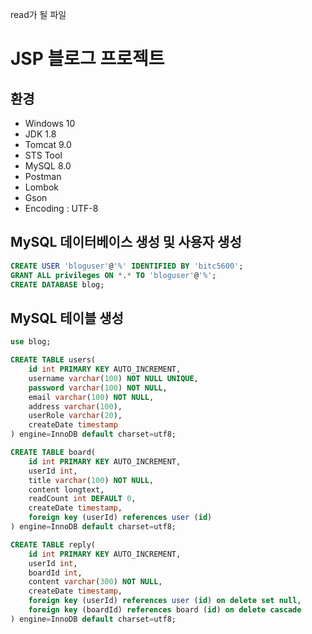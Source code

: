 read가 될 파일

# JSP 블로그 프로젝트

## 환경
- Windows 10
- JDK 1.8
- Tomcat 9.0
- STS Tool
- MySQL 8.0
- Postman
- Lombok
- Gson
- Encoding : UTF-8

## MySQL 데이터베이스 생성 및 사용자 생성
```sql
CREATE USER 'bloguser'@'%' IDENTIFIED BY 'bitc5600';
GRANT ALL privileges ON *.* TO 'bloguser'@'%';
CREATE DATABASE blog;
```

## MySQL 테이블 생성
```sql
use blog;

CREATE TABLE users(
    id int PRIMARY KEY AUTO_INCREMENT,
    username varchar(100) NOT NULL UNIQUE,
    password varchar(100) NOT NULL,
    email varchar(100) NOT NULL,
    address varchar(100),
    userRole varchar(20),
    createDate timestamp
) engine=InnoDB default charset=utf8;

CREATE TABLE board(
    id int PRIMARY KEY AUTO_INCREMENT,
    userId int,
    title varchar(100) NOT NULL,
    content longtext,
    readCount int DEFAULT 0,
    createDate timestamp,
    foreign key (userId) references user (id)
) engine=InnoDB default charset=utf8;

CREATE TABLE reply(
    id int PRIMARY KEY AUTO_INCREMENT,
    userId int,
    boardId int,
    content varchar(300) NOT NULL,
    createDate timestamp,
    foreign key (userId) references user (id) on delete set null,
    foreign key (boardId) references board (id) on delete cascade
) engine=InnoDB default charset=utf8;
```